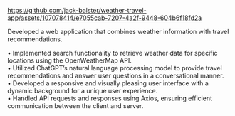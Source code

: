 https://github.com/jack-balster/weather-travel-app/assets/107078414/e7055cab-7207-4a2f-9448-604b6f18fd2a

Developed a web application that combines weather information with travel recommendations.

•	Implemented search functionality to retrieve weather data for specific locations using the OpenWeatherMap API.  
•	Utilized ChatGPT’s natural language processing model to provide travel recommendations and answer user questions in a conversational manner.   
•	Developed a responsive and visually pleasing user interface with a dynamic background for a unique user experience.  
•	Handled API requests and responses using Axios, ensuring efficient communication between the client and server.

